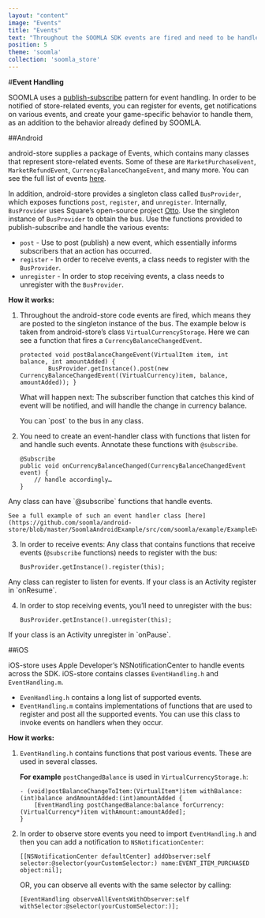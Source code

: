 ```yaml
---
layout: "content"
image: "Events"
title: "Events"
text: "Throughout the SOOMLA SDK events are fired and need to be handled with your game-specific behavior."
position: 5
theme: 'soomla'
collection: 'soomla_store'
---
```


#**Event Handling**

SOOMLA uses a [publish-subscribe](http://en.wikipedia.org/wiki/Publish%E2%80%93subscribe_pattern) pattern for event handling. In order to be notified of store-related events, you can register for events, get notifications on various events, and create your game-specific behavior to handle them, as an addition to the behavior already defined by SOOMLA.

##Android

android-store supplies a package of Events, which contains many classes that represent  store-related events. Some of these are `MarketPurchaseEvent`, `MarketRefundEvent`, `CurrencyBalanceChangeEvent`, and many more. You can see the full list of events [here](https://github.com/soomla/android-store/tree/master/SoomlaAndroidStore/src/com/soomla/store/events).

In addition, android-store provides a singleton class called `BusProvider`, which exposes functions `post`, `register`, and `unregister`. Internally, `BusProvider` uses Square’s open-source project [Otto](http://square.github.io/otto/). Use the singleton instance of `BusProvider` to obtain the bus. Use the functions provided to publish-subscribe and handle the various events:

- `post` - Use to post (publish) a new event, which essentially informs subscribers that an action has occurred.
- `register` - In order to receive events, a class needs to register with the `BusProvider`.
- `unregister` - In order to stop receiving events, a class needs to unregister with the `BusProvider`.

**How it works:**

1. Throughout the android-store code events are fired, which means they are posted to the singleton instance of the bus. The example below is taken from android-store’s class `VirtualCurrencyStorage`. Here we can see a function that fires a `CurrencyBalanceChangedEvent`.

    ```
    protected void postBalanceChangeEvent(VirtualItem item, int balance, int amountAdded) {
            BusProvider.getInstance().post(new CurrencyBalanceChangedEvent((VirtualCurrency)item, balance, amountAdded)); }
    ```
    What will happen next: The subscriber function that catches this kind of event will be notified, and will handle the change in currency balance.


    <div class="info-box">You can `post` to the bus in any class.</div>

2. You need to create an event-handler class with functions that listen for and handle such events. Annotate these functions with `@subscribe`.

    ```
    @Subscribe
    public void onCurrencyBalanceChanged(CurrencyBalanceChangedEvent event) {
        // handle accordingly…
    }
    ```

<div class="info-box">Any class can have `@subscribe` functions that handle events.</div>

    See a full example of such an event handler class [here](https://github.com/soomla/android-store/blob/master/SoomlaAndroidExample/src/com/soomla/example/ExampleEventHandler.java).

3. In order to receive events: Any class that contains functions that receive events (`@subscribe` functions) needs to register with the bus:

    ```
    BusProvider.getInstance().register(this);
    ```

<div class="info-box">Any class can register to listen for events. If your class is an Activity register in `onResume`.</div>

4. In order to stop receiving events, you’ll need to unregister with the bus:

    ```
    BusProvider.getInstance().unregister(this);
    ```

<div class="info-box">If your class is an Activity unregister in `onPause`.</div>


##iOS

iOS-store uses Apple Developer’s NSNotificationCenter to handle events across the SDK. iOS-store contains classes `EventHandling.h` and `EventHandling.m`.

- `EvenHandling.h` contains a long list of supported events.
- `EventHandling.m` contains implementations of functions that are used to register and post all the supported events. You can use this class to invoke events on handlers when they occur.

**How it works:**

 1. `EventHandling.h` contains functions that post various events. These are used in several classes.

    **For example** `postChangedBalance` is used in `VirtualCurrencyStorage.h`:

    ```
    - (void)postBalanceChangeToItem:(VirtualItem*)item withBalance:(int)balance andAmountAdded:(int)amountAdded {
        [EventHandling postChangedBalance:balance forCurrency:(VirtualCurrency*)item withAmount:amountAdded];
    }
    ```

 2. In order to observe store events you need to import `EventHandling.h` and then you can add a notification to `NSNotificationCenter`:
    ```
    [[NSNotificationCenter defaultCenter] addObserver:self selector:@selector(yourCustomSelector:) name:EVENT_ITEM_PURCHASED object:nil];
    ```

    OR, you can observe all events with the same selector by calling:

    ```
    [EventHandling observeAllEventsWithObserver:self withSelector:@selector(yourCustomSelector:)];
    ```
